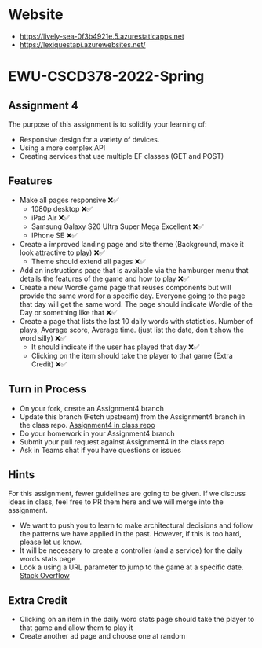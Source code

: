 # Website
- https://lively-sea-0f3b4921e.5.azurestaticapps.net 
- https://lexiquestapi.azurewebsites.net/

# EWU-CSCD378-2022-Spring

## Assignment 4

The purpose of this assignment is to solidify your learning of:

- Responsive design for a variety of devices.
- Using a more complex API
- Creating services that use multiple EF classes (GET and POST)

## Features

- Make all pages responsive ❌✅
  - 1080p desktop ❌✅
  - iPad Air ❌✅
  - Samsung Galaxy S20 Ultra Super Mega Excellent ❌✅
  - IPhone SE ❌✅
- Create a improved landing page and site theme (Background, make it look attractive to play) ❌✅
  - Theme should extend all pages ❌✅
- Add an instructions page that is available via the hamburger menu that details the features of the game and how to play ❌✅
- Create a new Wordle game page that reuses components but will provide the same word for a specific day. Everyone going to the page that day will get the same word. The page should indicate Wordle of the Day or something like that ❌✅
- Create a page that lists the last 10 daily words with statistics. Number of plays, Average score, Average time. (just list the date, don't show the word silly) ❌✅
  - It should indicate if the user has played that day ❌✅
  - Clicking on the item should take the player to that game (Extra Credit) ❌✅

## Turn in Process

- On your fork, create an Assignment4 branch
- Update this branch (Fetch upstream) from the Assignment4 branch in the class repo. [Assignment4 in class repo](https://github.com/IntelliTect-Samples/EWU-CSCD379-2022-Spring/tree/Assignment4)
- Do your homework in your Assignment4 branch
- Submit your pull request against Assignment4 in the class repo
- Ask in Teams chat if you have questions or issues

## Hints

For this assignment, fewer guidelines are going to be given. If we discuss ideas in class, feel free to PR them here and we will merge into the assignment.

- We want to push you to learn to make architectural decisions and follow the patterns we have applied in the past. However, if this is too hard, please let us know.
- It will be necessary to create a controller (and a service) for the daily words stats page
- Look a using a URL parameter to jump to the game at a specific date. [Stack Overflow](https://stackoverflow.com/questions/48068520/nuxt-js-how-to-get-route-url-params-in-a-page)

## Extra Credit

- Clicking on an item in the daily word stats page should take the player to that game and allow them to play it
- Create another ad page and choose one at random